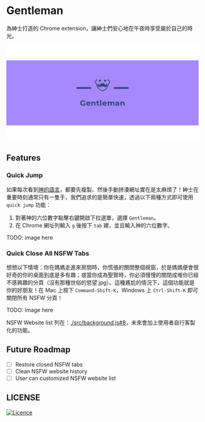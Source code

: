 # Gentleman

為紳士打造的 Chrome extension，讓紳士們安心地在午夜時享受屬於自己的時光。

![gentleman logo](./images/logo.png)

## Features

### Quick Jump

如果每次看到[神的語言](https://twhowto.com/4605/)，都要先複製、然後手動拼湊網址實在是太麻煩了！紳士在重要時刻通常只有一隻手，我們追求的是簡單快速，透過以下兩種方式即可使用 `quick jump` 功能：

1. 對著神的六位數字點擊右鍵開啟下拉選單，選擇 `Gentleman`。
2. 在 Chrome 網址列輸入 `g` 後按下 `tab` 建，並且輸入神的六位數字。

TODO: image here

### Quick Close All NSFW Tabs

想想以下情境：你在媽媽走進來房間時，你慌張的關閉整個視窗，於是媽媽便會很好奇的你的桌面到底是多有趣；或當你成為聖賢時，你必須慢慢的關閉成堆你已經不感興趣的分頁（沒有那種世俗的慾望.jpg）。這種尷尬的情況下，這個功能就是你的好朋友！在 Mac 上按下 `Command-Shift-K`，Windows 上 `Ctrl-Shift-K` 即可關閉所有 NSFW 分頁！

TODO: Image here

NSFW Website list 列在：[./src/background.js#8](./src/background.js#8)，未來會加上使用者自行客製化的功能。

## Future Roadmap

- [ ] Restore closed NSFW tabs
- [ ] Clean NSFW website history
- [ ] User can customized NSFW website list

## LICENSE

[![Licence](https://img.shields.io/github/license/YogaPan/gentleman?style=for-the-badge)](./LICENSE)